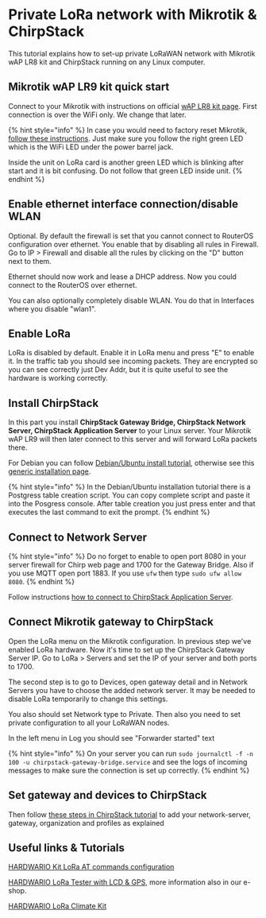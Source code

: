# Private LoRa network with Mikrotik & ChirpStack

This tutorial explains how to set-up private LoRaWAN network with Mikrotik wAP LR8 kit and ChirpStack running on any Linux computer.

## Mikrotik wAP LR9 kit quick start

Connect to your Mikrotik with instructions on official [wAP LR8 kit page](https://help.mikrotik.com/docs/display/UM/wAP+LR8+kit). First connection is over the WiFi only. We change that later.

{% hint style="info" %}
In case you would need to factory reset Mikrotik, [follow these instructions](https://wiki.mikrotik.com/wiki/Manual:Reset). Just make sure you follow the right green LED which is the WiFi LED under the power barrel jack.

Inside the unit on LoRa card is another green LED which is blinking after start and it is bit confusing. Do not follow that green LED inside unit.
{% endhint %}

## Enable ethernet interface connection/disable WLAN

Optional. By default the firewall is set that you cannot connect to RouterOS configuration over ethernet. You enable that by disabling all rules in Firewall. Go to IP &gt; Firewall and disable all the rules by clicking on the "D" button next to them.

Ethernet should now work and lease a DHCP address. Now you could connect to the RouterOS over ethernet.

You can also optionally completely disable WLAN. You do that in Interfaces where you disable "wlan1".

## Enable LoRa

LoRa is disabled by default. Enable it in LoRa menu and press "E" to enable it. In the traffic tab you should see incoming packets. They are encrypted so you can see correctly just Dev Addr, but it is quite useful to see the hardware is working correctly.

## Install ChirpStack

In this part you install **ChirpStack Gateway Bridge, ChirpStack Network Server, ChirpStack Application Server** to your Linux server. Your Mikrotik wAP LR9 will then later connect to this server and will forward LoRa packets there.

For Debian you can follow [Debian/Ubuntu install tutorial](https://www.chirpstack.io/guides/debian-ubuntu/), otherwise see this [generic installation page](https://www.chirpstack.io/install/install/).

{% hint style="info" %}
In the Debian/Ubuntu installation tutorial there is a Postgress table creation script. You can copy complete script and paste it into the Posgress console. After table creation you just press enter and that executes the last command to exit the prompt.
{% endhint %}

## Connect to Network Server

{% hint style="info" %}
Do no forget to enable to open port 8080 in your server firewall for Chirp web page and 1700 for the Gateway Bridge. Also if you use MQTT open port 1883. If you use `ufw` then type `sudo ufw allow 8080`.
{% endhint %}

Follow instructions [how to connect to ChirpStack Application Server](https://www.chirpstack.io/guides/first-gateway-device/).

## Connect Mikrotik gateway to ChirpStack

Open the LoRa menu on the Mikrotik configuration. In previous step we've enabled LoRa hardware. Now it's time to set up the ChirpStack Gateway Server IP. Go to LoRa &gt; Servers and set the IP of your server and both ports to 1700.

The second step is to go to Devices, open gateway detail and in Network Servers you have to choose the added network server. It may be needed to disable LoRa temporarily to change this settings.

You also should set Network type to Private. Then also you need to set private configuration to all your LoRaWAN nodes.

In the left menu in Log you should see "Forwarder started" text 

{% hint style="info" %}
On your server you can run `sudo journalctl -f -n 100 -u chirpstack-gateway-bridge.service` and see the logs of incoming messages to make sure the connection is set up correctly.
{% endhint %}

## Set gateway and devices to ChirpStack

Then follow [these steps in ChirpStack tutorial](https://www.chirpstack.io/guides/first-gateway-device/) to add your network-server, gateway, organization and profiles as explained

## Useful links & Tutorials

[HARDWARIO Kit LoRa AT commands configuration](../tutorials/lora-at-commands-configuration.md)

[HARDWARIO LoRa Tester with LCD & GPS](https://www.hackster.io/160709/lora-tester-with-lcd-gps-open-configurable-low-power-4a5b61), more information also in our e-shop.

[HARDWARIO LoRa Climate Kit](https://www.hackster.io/hubmartin/lora-climate-monitor-easy-open-low-power-and-with-graphs-7bacc2)



